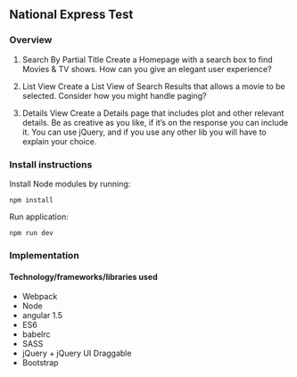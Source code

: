 ## National Express Test

### Overview

1. Search By Partial Title
Create a Homepage with a search box to find Movies &amp; TV shows. How can you give an
elegant user experience?

2. List View
Create a List View of Search Results that allows a movie to be selected.
Consider how you might handle paging?

3. Details View
Create a Details page that includes plot and other relevant details. Be as creative as you
like, if it’s on the response you can include it.
You can use jQuery, and if you use any other lib you will have to explain your choice.

### Install instructions
Install Node modules by running:
```
npm install
```
Run application:
```
npm run dev
```

### Implementation
#### Technology/frameworks/libraries used

* Webpack
* Node
* angular 1.5
* ES6
* babelrc
* SASS
* jQuery + jQuery UI Draggable
* Bootstrap
